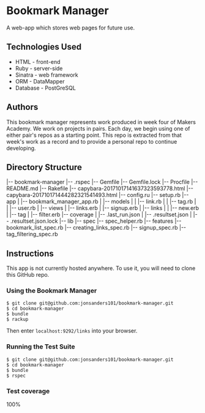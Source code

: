 Bookmark Manager
===============================

A web-app which stores web pages for future use.

## Technologies Used

* HTML - front-end
* Ruby - server-side
* Sinatra - web framework
* ORM - DataMapper
* Database - PostGreSQL

## Authors

This bookmark manager represents work produced in week four of Makers Academy. We work on projects in pairs. Each day, we begin using one of either pair's repos as a starting point. This repo is extracted from that week's work as a record and to provide a personal repo to continue developing.

## Directory Structure

|-- bookmark-manager
    |-- .rspec
    |-- Gemfile
    |-- Gemfile.lock
    |-- Procfile
    |-- README.md
    |-- Rakefile
    |-- capybara-20171017141637323593778.html
    |-- capybara-201710171444282321541493.html
    |-- config.ru
    |-- setup.rb
    |-- app
    |   |-- bookmark_manager_app.rb
    |   |-- models
    |   |   |-- link.rb
    |   |   |-- tag.rb
    |   |   |-- user.rb
    |   |-- views
    |       |-- links.erb
    |       |-- signup.erb
    |       |-- links
    |       |   |-- new.erb
    |       |-- tag
    |           |-- filter.erb
    |-- coverage
    |   |-- .last_run.json
    |   |-- .resultset.json
    |   |-- .resultset.json.lock
    |-- lib
    |-- spec
        |-- spec_helper.rb
        |-- features
            |-- bookmark_list_spec.rb
            |-- creating_links_spec.rb
            |-- signup_spec.rb
            |-- tag_filtering_spec.rb

## Instructions

This app is not currently hosted anywhere. To use it, you will need to clone this GitHub repo.

### Using the Bookmark Manager

```
$ git clone git@github.com:jonsanders101/bookmark-manager.git
$ cd bookmark-manager
$ bundle
$ rackup
```
Then enter `localhost:9292/links` into your browser.

### Running the Test Suite

```
$ git clone git@github.com:jonsanders101/bookmark-manager.git
$ cd bookmark-manager
$ bundle
$ rspec
```

### Test coverage

100%
